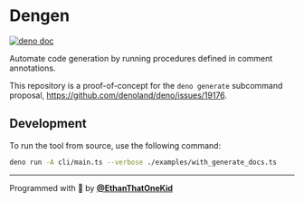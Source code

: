 # Dengen

[![deno doc](https://doc.deno.land/badge.svg)](https://deno.land/x/generate)

Automate code generation by running procedures defined in comment annotations.

This repository is a proof-of-concept for the `deno generate` subcommand
proposal, <https://github.com/denoland/deno/issues/19176>.

## Development

To run the tool from source, use the following command:

```sh
deno run -A cli/main.ts --verbose ./examples/with_generate_docs.ts
```

---

Programmed with 🦕 by [**@EthanThatOneKid**](https://etok.codes/)

